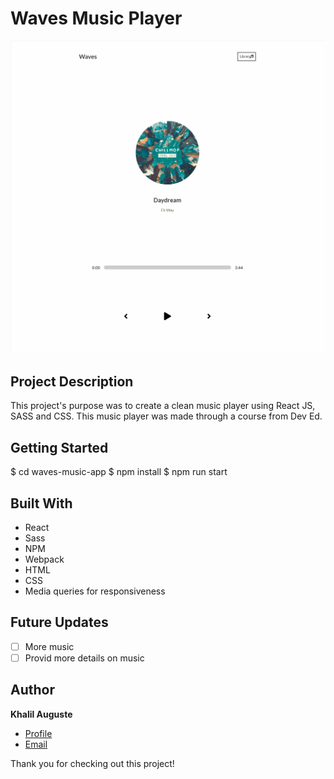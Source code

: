 # Waves Music Player

![Waves Music Player Demo](music-player.gif)

## Project Description

This project's purpose was to create a clean music player using React JS, SASS and CSS. This music player was made through a course from Dev Ed.

## Getting Started

$ cd waves-music-app
$ npm install
$ npm run start

## Built With

- React
- Sass
- NPM
- Webpack
- HTML
- CSS
- Media queries for responsiveness

## Future Updates

- [ ] More music
- [ ] Provid more details on music

## Author

**Khalil Auguste**

- [Profile](https://github.com/augusttk "Khalil Auguste")
- [Email](mailto:khalilauguste@gmail.com?subject=Hi "Hi!")

Thank you for checking out this project!